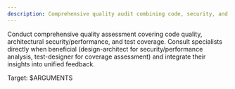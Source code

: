```yaml
---
description: Comprehensive quality audit combining code, security, and performance analysis
---
```


<!-- 
This is a thin wrapper command that coordinates multiple specialist agents.
All detailed instructions and processes are in the individual agents' system prompts.
This command exists as a convenient shortcut for comprehensive quality assessment.
-->

Conduct comprehensive quality assessment covering code quality, architectural security/performance, and test coverage. Consult specialists directly when beneficial (design-architect for security/performance analysis, test-designer for coverage assessment) and integrate their insights into unified feedback.

Target: $ARGUMENTS